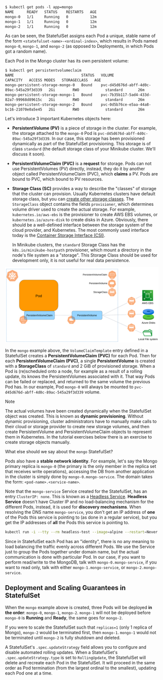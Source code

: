 
```console 
$ kubectl get pods -l app=mongo
NAME      READY   STATUS    RESTARTS   AGE
mongo-0   1/1     Running   0          12m
mongo-1   1/1     Running   0          12m
mongo-2   1/1     Running   0          12m
```

As can be seen, the StatefulSet assigns each Pod a unique, stable name of the form `<statefulset-name>-<ordinal-index>`, which results in Pods named `mongo-0`, `mongo-1`, and `mongo-2` (as opposed to Deployments, in which Pods got a random name). 

Each Pod in the Mongo cluster has its own persistent volume: 

```console
$ kubectl get persistentvolumeclaim
NAME                               STATUS   VOLUME                                     CAPACITY   ACCESS MODES   STORAGECLASS   AGE
mongo-persistent-storage-mongo-0   Bound    pvc-d45d676d-abff-4d0c-89ac-545a29f3d339   2Gi        RWO            standard       26m
mongo-persistent-storage-mongo-1   Bound    pvc-7b35b117-5ad4-433d-82a7-99968d89615c   2Gi        RWO            standard       26m
mongo-persistent-storage-mongo-2   Bound    pvc-0d5b76ce-e5aa-44a8-bc16-21070e0a5e45   2Gi        RWO            standard       26m
```

Let's introduce 3 important Kubernetes objects here:

- **PersistentVolume (PV)** is a piece of storage in the cluster.
  For example, the storage attached to the `mongo-0` Pod is `pvc-d45d676d-abff-4d0c-89ac-545a29f3d339`.
  In our case, this storage has been provisioned dynamically as part of the StatefulSet provisioning. This storage is of class `standard` (the default storage class of your Minikube cluster. We'll discuss it soon).

- **PersistentVolumeClaim (PVC)** is a **request** for storage. Pods can not use PersistentVolumes (PV) directly, instead, they do it by another object called PersistentVolumeClaim (PVC), which **claims** a PV. Pods are bound to PVC, which bound to PV resources.
- **Storage Class (SC)** provides a way to describe the "classes" of storage that the cluster can provision. Usually Kubernetes clusters have default storage class, but you can [create other storage classes](https://kubernetes.io/docs/concepts/storage/storage-classes/#the-storageclass-resource).
  The `StorageClass` object contains the fields `provisioner`, which determines volume driver used to create the actual storage. For example, `kubernetes.io/aws-ebs` is the provisioner to create AWS EBS volumes, or `kubernetes.io/azure-disk` to create disks in Azure. 
  Obviously, there should be a well-defined interface between the storage system of the cloud provider, and Kubernetes. The most commonly used interface today is the [Container Storage Interface (CSI)](https://github.com/container-storage-interface/spec).
  
  In Minikube clusters, the `standard` Storage Class has the `k8s.io/minikube-hostpath` provisioner, which mount a directory in the node's file system as a "storage". This Storage Class should be used for development only, it is not useful for real data persistence. 
  
![.guides/img/k8s_storage](./k8s_storage.png)


In the `mongo` example above, the `VolumeClaimTemplate` entry defined in a StatefulSet creates a **PersistentVolumeClaim (PVC)** for each Pod. 
Then for each **PersistentVolumeClaim (PVC)**, a single **PersistentVolume** is created with a **StorageClass** of `standard` and 2 GiB of provisioned storage.
When a Pod is (re)scheduled onto a node, for example as a result of a rolling update, its knows the PersistentVolumes associated with it. That way Pods can be failed or replaced, and returned to the same volume the previous Pod has.
In our example, Pod `mongo-0` will always be mounted to `pvc-d45d676d-abff-4d0c-89ac-545a29f3d339` volume.


> [!NOTE]
> The actual volumes have been created dynamically when the StatefulSet object was created. This is known as **dynamic provisioning**. 
> Without dynamic provisioning, cluster administrators have to manually make calls to their cloud or storage provider to create new storage volumes, and then create PersistentVolume and PersistentVolumeClaim objects to represent them in Kubernetes.
> In the tutorial exercises below there is an exercise to create storage objects manually. 

What else should we say about the `mongo` StatefulSet? 

Pods also have a **stable network identity**. 
For example, let's say the Mongo primary replica is `mongo-0` (the primary is the only member in the replica set that receives write operations),
accessing the DB from another application in the cluster is simply done by `mongo-0.mongo-service`. 
The domain takes the form: `<pod-name>.<service-name>`.

Note that the `mongo-service` Service created for the StatefulSet, has an entry `ClusterIP: none`. This is known as a [Headless Service](https://kubernetes.io/docs/concepts/services-networking/service/#headless-services). 
**Headless Service** doesn't have Cluster IP and no load-balancing mechanism for the different Pods, instead, it is used for **discovery mechanisms**.
When resolving the DNS name `mongo-service`, you don't get an IP address of **one** of the Pods this service is pointing to (as done in a regular service), but you get the IP addresses of **all** the Pods this service is pointing to. 

```bash 
kubectl run -i --tty --rm headless-test --image=alpine --restart=Never -- nslookup mongo-service
```

Since in StatefulSet each Pod has an "identity", there is no any meaning to load balancing the traffic evenly across different Pods.
We use the Service just to group the Pods together under domain name, but the actual communication is done with particular Pod. 
In our case, if you want to perform read/write to the MongoDB, talk with `mongo-0.mongo-service`, if you want to read only, talk with either `mongo-1.mongo-service`, or `mongo-2.mongo-service`.


## Deployment and Scaling Guarantees in StatefulSet

When the `mongo` example above is created, three Pods will be deployed **in the order**: `mongo-0`, `mongo-1`, `mongo-2`.
`mongo-1` will not be deployed before `mongo-0` is **Running** and **Ready**, the same goes for `mongo-2`. 

If you were to scale the StatefulSet such that `replicas=1` (only 1 replica of Mongo), `mongo-2` would be terminated first, then `mongo-1`.
`mongo-1` would not be terminated until `mongo-2` is fully shutdown and deleted.

A StatefulSet's `.spec.updateStrategy` field allows you to configure and disable automated rolling updates.
When a StatefulSet's `.spec.updateStrategy.type` is set to `RollingUpdate`, the StatefulSet will delete and recreate each Pod in the StatefulSet.
It will proceed in the same order as Pod termination (from the largest ordinal to the smallest), updating each Pod one at a time.

